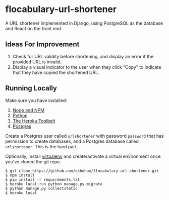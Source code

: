 # flocabulary-url-shortener
A URL shortener implemented in Django, using PostgreSQL as the database and React on the front end.

## Ideas For Improvement
1. Check for URL validity before shortening, and display an error if the provided URL is invalid.
2. Display a visual indicator to the user when they click "Copy" to indicate that they have copied the shortened URL.

## Running Locally
Make sure you have installed:

  1. [Node and NPM](https://nodejs.org/en/)
  2. [Python](install.python-guide.org)
  3. [The Heroku Toolbelt](toolbelt.heroku.com)
  4. [Postgres](https://www.codefellows.org/blog/three-battle-tested-ways-to-install-postgresql)

Create a Postgres user called `urlshortener` with password `password` that has permission to create databases, and a Postgres database called `urlshortener`. This is the hard part.

Optionally, install [virtualenv](http://docs.python-guide.org/en/latest/dev/virtualenvs/) and create/activate a virtual environment once you've cloned the git repo.

```
$ git clone https://github.com/oshoham/flocabulary-url-shortener.git
$ npm install
$ pip install -r requirements.txt
$ heroku local:run python manage.py migrate
$ python manage.py collectstatic
$ heroku local
```
